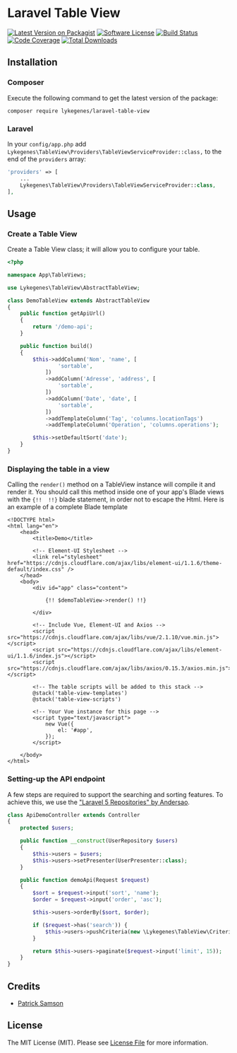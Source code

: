# Laravel Table View

[![Latest Version on Packagist][ico-version]][link-packagist]
[![Software License][ico-license]](LICENSE.md)
[![Build Status][ico-travis]][link-travis]
[![Code Coverage][ico-coveralls]][link-coveralls]
[![Total Downloads][ico-downloads]][link-downloads]

## Installation

### Composer

Execute the following command to get the latest version of the package:

```terminal
composer require lykegenes/laravel-table-view
```

### Laravel

In your `config/app.php` add `Lykegenes\TableView\Providers\TableViewServiceProvider::class,` to the end of the `providers` array:

```php
'providers' => [
    ...
    Lykegenes\TableView\Providers\TableViewServiceProvider::class,
],
```

## Usage

### Create a Table View

Create a Table View class; it will allow you to configure your table.

```php
<?php

namespace App\TableViews;

use Lykegenes\TableView\AbstractTableView;

class DemoTableView extends AbstractTableView
{
    public function getApiUrl()
    {
        return '/demo-api';
    }

    public function build()
    {
        $this->addColumn('Nom', 'name', [
                'sortable',
            ])
            ->addColumn('Adresse', 'address', [
                'sortable',
            ])
            ->addColumn('Date', 'date', [
                'sortable',
            ])
            ->addTemplateColumn('Tag', 'columns.locationTags')
            ->addTemplateColumn('Operation', 'columns.operations');

        $this->setDefaultSort('date');
    }
}
```

### Displaying the table in a view

Calling the `render()` method on a TableView instance will compile it and render it.
You should call this method inside one of your app's Blade views with the `{!!  !!}`
blade statement, in order not to escape the Html.
Here is an example of a complete Blade template

```blade
<!DOCTYPE html>
<html lang="en">
    <head>
        <title>Demo</title>

        <!-- Element-UI Stylesheet -->
        <link rel="stylesheet" href="https://cdnjs.cloudflare.com/ajax/libs/element-ui/1.1.6/theme-default/index.css" />
    </head>
    <body>
        <div id="app" class="content">

            {!! $demoTableView->render() !!}

        </div>

        <!-- Include Vue, Element-UI and Axios -->
        <script src="https://cdnjs.cloudflare.com/ajax/libs/vue/2.1.10/vue.min.js"></script>
        <script src="https://cdnjs.cloudflare.com/ajax/libs/element-ui/1.1.6/index.js"></script>
        <script src="https://cdnjs.cloudflare.com/ajax/libs/axios/0.15.3/axios.min.js"></script>

        <!-- The table scripts will be added to this stack -->
        @stack('table-view-templates')
        @stack('table-view-scripts')

        <!-- Your Vue instance for this page -->
        <script type="text/javascript">
            new Vue({
                el: '#app',
            });
        </script>

    </body>
</html>
```

### Setting-up the API endpoint

A few steps are required to support the searching and sorting features.
To achieve this, we use the ["Laravel 5 Repositories" by Andersao](https://github.com/andersao/l5-repository).

```php
class ApiDemoController extends Controller
{
    protected $users;

    public function __construct(UserRepository $users)
    {
        $this->users = $users;
        $this->users->setPresenter(UserPresenter::class);
    }

    public function demoApi(Request $request)
    {
        $sort = $request->input('sort', 'name');
        $order = $request->input('order', 'asc');

        $this->users->orderBy($sort, $order);

        if ($request->has('search')) {
            $this->users->pushCriteria(new \Lykegenes\TableView\Criteria\SearchCriteria(['name', 'email'], $request->input('search')));
        }

        return $this->users->paginate($request->input('limit', 15));
    }
}
```

## Credits

- [Patrick Samson][link-author]

## License

The MIT License (MIT). Please see [License File](LICENSE.md) for more information.

[ico-version]: https://img.shields.io/packagist/v/lykegenes/laravel-table-view.svg
[ico-license]: https://img.shields.io/packagist/l/lykegenes/laravel-table-view.svg
[ico-travis]: https://img.shields.io/travis/Lykegenes/laravel-table-view/master.svg
[ico-coveralls]: https://img.shields.io/coveralls/Lykegenes/laravel-table-view.svg
[ico-downloads]: https://img.shields.io/packagist/dt/lykegenes/laravel-table-view.svg

[link-packagist]: https://packagist.org/packages/lykegenes/laravel-table-view
[link-travis]: https://travis-ci.org/Lykegenes/laravel-table-view
[link-coveralls]: https://coveralls.io/github/Lykegenes/laravel-table-view
[link-downloads]: https://packagist.org/packages/lykegenes/laravel-table-view
[link-author]: https://github.com/lykegenes
[link-contributors]: ../../contributors
